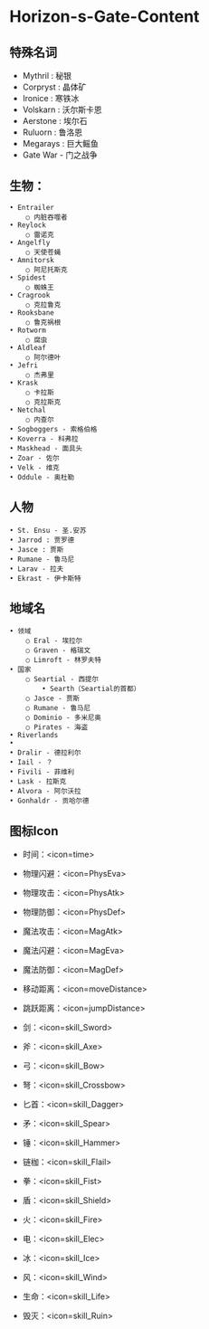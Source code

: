 # Horizon-s-Gate-Content

## 特殊名词
- Mythril : 秘银
- Corpryst : 晶体矿
- Ironice : 寒铁冰
- Volskarn : 沃尔斯卡恩
- Aerstone : 埃尔石
- Ruluorn : 鲁洛恩
- Megarays : 巨大鳐鱼
- Gate War - 门之战争

## 生物：
	• Entrailer
		○ 内脏吞噬者
	• Reylock
		○ 雷诺克
	• Angelfly
		○ 天使苍蝇
	• Amnitorsk
		○ 阿尼托斯克
	• Spidest
		○ 蜘蛛王
	• Cragrook
		○ 克拉鲁克
	• Rooksbane 
		○ 鲁克祸根
	• Rotworm
		○ 腐虫
	• Aldleaf
		○ 阿尔德叶
	• Jefri
		○ 杰弗里
	• Krask
		○ 卡拉斯
		○ 克拉斯克
	• Netchal
		○ 内查尔
	• Sogboggers - 索格伯格
	• Koverra - 科弗拉
	• Maskhead - 面具头
	• Zoar - 佐尔
	• Velk - 维克
    • Oddule - 奥杜勒
  
## 人物
	• St. Ensu - 圣.安苏
	• Jarrod : 贾罗德
	• Jasce : 贾斯
	• Rumane - 鲁马尼
	• Larav - 拉夫
    • Ekrast - 伊卡斯特

## 地域名
	• 领域
		○ Eral - 埃拉尔
		○ Graven - 格瑞文
		○ Limroft - 林罗夫特
	• 国家
		○ Seartial - 西提尔
			• Searth（Seartial的首都）
		○ Jasce - 贾斯
		○ Rumane - 鲁马尼
		○ Dominio - 多米尼奥
		○ Pirates - 海盗
	• Riverlands
	• 
	• Dralir - 德拉利尔
	• Iail - ？
	• Fivili - 菲维利
	• Lask - 拉斯克
	• Alvora - 阿尔沃拉
    • Gonhaldr - 贡哈尔德

## 图标Icon

- 时间：<icon=time>
- 物理闪避：<icon=PhysEva>
- 物理攻击：<icon=PhysAtk>
- 物理防御：<icon=PhysDef>
- 魔法攻击：<icon=MagAtk>
- 魔法闪避：<icon=MagEva>
- 魔法防御：<icon=MagDef>
- 移动距离：<icon=moveDistance>
- 跳跃距离：<icon=jumpDistance>

- 剑：<icon=skill_Sword>
- 斧：<icon=skill_Axe>
- 弓：<icon=skill_Bow>
- 弩：<icon=skill_Crossbow>
- 匕首：<icon=skill_Dagger>
- 矛：<icon=skill_Spear>
- 锤：<icon=skill_Hammer>
- 链枷：<icon=skill_Flail>
- 拳：<icon=skill_Fist>
- 盾：<icon=skill_Shield>

- 火：<icon=skill_Fire>
- 电：<icon=skill_Elec>
- 冰：<icon=skill_Ice>
- 风：<icon=skill_Wind>
- 生命：<icon=skill_Life>
- 毁灭：<icon=skill_Ruin>
